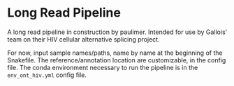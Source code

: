 # Long Read Pipeline
A long read pipeline in construction by paulimer. Intended for use by Gallois' team on their HIV cellular alternative splicing project.

For now, input sample names/paths, name by name at the beginning of the Snakefile. The reference/annotation location are customizable, in the config file. The conda environment necessary to run the pipeline is in the `env_ont_hiv.yml` config file.
